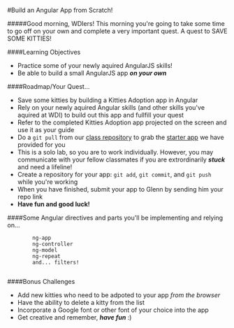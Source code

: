 #Build an Angular App from Scratch!

#####Good morning, WDIers! This morning you're going to take some time to go off on your own and complete a very important quest. A quest to SAVE SOME KITTIES!
<br>

####Learning Objectives
* Practice some of your newly aquired AngularJS skills!
* Be able to build a small AngularJS app ***on your own***

####Roadmap/Your Quest...
* Save some kitties by building a Kitties Adoption app in Angular
* Rely on your newly aquired Angular skills (and other skills you've aquired at WDI) to build out this app and fullfill your quest
* Refer to the completed Kitties Adoption app projected on the screen and use it as your guide
* Do a ```git pull``` from our [class repository](https://github.com/ga-students/WDI_LA_12-13) to grab the [starter app](https://github.com/ga-students/WDI_LA_12-13/tree/master/03-week/angular-app-from-scratch) we have provided for you
* This is a solo lab, so you are to work individually. However, you may communicate with your fellow classmates if you are extrordinarily ***stuck*** and need a lifeline!
* Create a repository for your app: ```git add```, ```git commit```, and ```git push``` while you're working
* When you have finished, submit your app to Glenn by sending him your repo link
* **Have fun and good luck!**

####Some Angular directives and parts you'll be implementing and relying on...
```
		ng-app
		ng-controller
		ng-model
		ng-repeat   
		and... filters!
		
```


####Bonus Challenges
* Add new kitties who need to be adpoted to your app *from the browser*
* Have the ability to delete a kitty from the list
* Incorporate a Google font or other font of your choice into the app
* Get creative and remember, ***have fun*** :)

<br><br><br>





